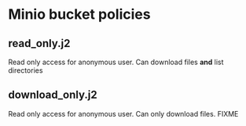 # Minio bucket policies

## read_only.j2

Read only access for anonymous user. Can download files **and** list directories


## download_only.j2

Read only access for anonymous user. Can only download files. FIXME
